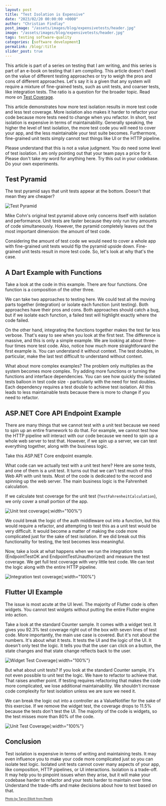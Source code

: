 ```yaml
---
layout: post
title: "Test Isolation is Expensive"
date: "2023/02/20 00:00:00 +0000"
author: "Christian Findlay"
post_image: "/assets/images/blog/expensivetests/header.jpg"
image: "/assets/images/blog/expensivetests/header.jpg"
tags: testing software-quality
categories: [software development]
permalink: /blog/:title
slider_post: true
---
```


This article is part of a series on testing that I am writing, and this series is part of an e-book on testing that I am compiling. This article doesn't dwell on the value of different testing approaches or try to weigh the pros and cons of different approaches. Let's say it is a given that any system will require a mixture of fine-grained tests, such as unit tests, and coarser tests, like integration tests. The ratio is a question for the broader topic. Read more on [Test Coverage](/blog/test-coverage).

This article demonstrates how more test isolation results in more test code and less test coverage. More isolation also makes it harder to refactor your code because more tests need to change when you refactor. In short, test isolation is expensive in terms of maintainability. Generally speaking, the higher the level of test isolation, the more test code you will need to cover your app, and the less maintainable your test suite becomes. Furthermore, fine-grained unit tests simply cannot test things like UI or the HTTP pipeline.  

Please understand that this is not a value judgment. You do need some level of test isolation. I am only pointing out that your team pays a price for it. Please don't take my word for anything here. Try this out in your codebase. Do your own experiments.  

Test Pyramid
------------
The test pyramid says that unit tests appear at the bottom. Doesn't that mean they are cheaper?  

![Test Pyramid](/assets/images/blog/expensivetests/pyramid.png)

Mike Cohn's original test pyramid above only concerns itself with isolation and performance. Unit tests are faster because they only run tiny amounts of code simultaneously. However, the pyramid completely leaves out the most important dimension: the amount of test code.   

Considering the amount of test code we would need to cover a whole app with fine-grained unit tests would flip the pyramid upside down. Fine-grained unit tests result in more test code. So, let's look at why that's the case.   

A Dart Example with Functions
-----------------------------

Take a look at the code in this example. There are four functions. One function is a composition of the other three.

<script src="https://gist.github.com/MelbourneDeveloper/469d64c84869bb8efbdc5aa6389da5a5.js"></script>

We can take two approaches to testing here. We could test all the moving parts together (integration) or isolate each function (unit testing). Both approaches have their pros and cons. Both approaches should catch a bug, but if we isolate each function, a failed test will highlight exactly where the code failed.   

On the other hand, integrating the functions together makes the test far less verbose. That's easy to see when you look at the first test. The difference is massive, and this is only a simple example. We are looking at about three-four times more test code. Also, notice how much more straightforward the first example is. You can understand it without context. The test doubles, in particular, make the last test difficult to understand without context.   

What about more complex examples? The problem only multiplies as the system becomes more complex. Try adding more functions or turning the functions and interface dependencies. You can see how quickly the isolated tests balloon in test code size - particularly with the need for test doubles. Each dependency requires a test double to achieve test isolation. All this leads to less maintainable tests because there is more to change if you need to refactor.  

ASP.NET Core API Endpoint Example
---------------------------------

There are many things that we cannot test with a unit test because we need to spin up an entire framework to do that. For example, we cannot test how the HTTP pipeline will interact with our code because we need to spin up a whole web server to test that. However, if we spin up a server, we can test everything together, along with the business logic.   

Take this ASP.NET Core endpoint example.

<script src="https://gist.github.com/MelbourneDeveloper/bb6215c83707258b52d7ed0a410ecb49.js?file=Program.cs"></script>

What code can we actually test with a unit test here? Here are some tests, and one of them is a unit test. It turns out that we can't test much of this Web API with unit tests. Most of the code is dedicated to the record and spinning up the web server. The main business logic is the Fahrenheit calculation.

<script src="https://gist.github.com/MelbourneDeveloper/bb6215c83707258b52d7ed0a410ecb49.js?file=Tests.cs"></script>

If we calculate test coverage for the unit test (`TestFahrenheitCalculation`), we only cover a small portion of the app.

![Unit test coverage](/assets/images/blog/expensivetests/aspunitcoverage.png){:width="100%"}

We could break the logic of the auth middleware out into a function, but this would require a refactor, and attempting to test this as a unit test would be very difficult. It would become a matter of making the code more complicated just for the sake of test isolation. If we did break out this functionality for testing, the test becomes less meaningful.  

<script src="https://gist.github.com/MelbourneDeveloper/bb6215c83707258b52d7ed0a410ecb49.js?file=zCheckHeader.cs"></script>

Now, take a look at what happens when we run the integration tests (EndpointTestOK and EndpointTestUnauthorized) and measure the test coverage. We get full test coverage with very little test code. We can test the logic along with the entire HTTP pipeline.  

![Integration test coverage](/assets/images/blog/expensivetests/aspintegrationcoverage.png){:width="100%"}

Flutter UI Example  
---------------------

The issue is most acute at the UI level. The majority of Flutter code is often widgets. You cannot test widgets without putting the entire Flutter engine into action.   

Take a look at the standard Counter sample. It comes with a widget test. It gives you 92.3% test coverage right out of the box with seven lines of test code. More importantly, the main use case is covered. But it's not about the numbers. It's about what it tests. It tests the UI and the logic of the UI. It doesn't only test the logic. It tells you that the user can click on a button, the state changes and that state change reflects back to the user.  

<script src="https://gist.github.com/MelbourneDeveloper/755684a6028add425907a7c17a8b9955.js"></script>

![Widget Test Coverage](/assets/images/blog/expensivetests/flutterintegrationcoverage.png){:width="100%"}

But what about unit tests? If you look at the standard Counter sample, it's not even possible to unit test the logic. We have to refactor to achieve that. That raises another point. If testing requires refactoring that makes the code more complicated, we lose additional maintainability. We shouldn't increase code complexity for test isolation unless we are sure we need it.  

We can break the logic out into a controller as a ValueNotifier for the sake of this exercise. If we remove the widget test, the coverage drops to 11.5% because the tests don't test the UI. The majority of the code is widgets, so the test misses more than 80% of the code.

![Unit Test Coverage](/assets/images/blog/expensivetests/flutterunitcoverage.png){:width="100%"}

Conclusion
----------

Test isolation is expensive in terms of writing and maintaining tests. It may even influence you to make your code more complicated just so you can isolate test logic. Isolated unit tests cannot cover many aspects of your app, like composition, HTTP pipelines, or UI interactions. Isolation is a trade-off. It may help you to pinpoint issues when they arise, but it will make your codebase harder to refactor and your tests harder to maintain over time. Understand the trade-offs and make decisions about how to test based on that.  

<sub><sup>[Photo by Taryn Elliott from Pexels](https://www.pexels.com/photo/person-standing-on-brown-sand-under-blue-sky-4405252/)</sup></sub>